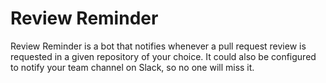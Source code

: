 # Review Reminder

Review Reminder is a bot that notifies whenever a pull request review is requested in a given repository of your choice. It could also be configured to notify your team channel on Slack, so no one will miss it.
